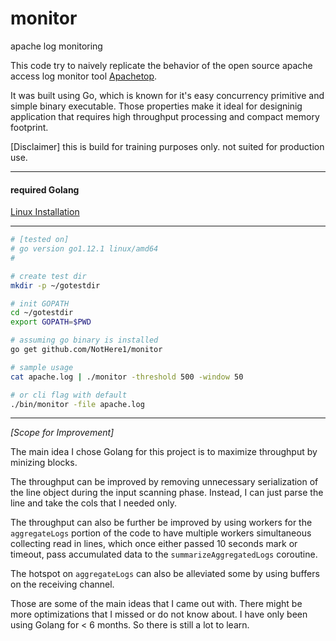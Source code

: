# monitor
apache log monitoring

This code try to naively replicate the behavior of the open source apache access log monitor tool [Apachetop](https://linux.die.net/man/1/apachetop).

It was built using Go, which is known for it's easy concurrency primitive and simple binary executable. Those properties make it ideal for designinig application that requires high throughput processing and compact memory footprint.

[Disclaimer]
this is build for training purposes only. not suited for production use.

---

#### required Golang

[Linux Installation](https://github.com/golang/go/wiki/Ubuntu)

---

```sh
# [tested on]
# go version go1.12.1 linux/amd64
#

# create test dir
mkdir -p ~/gotestdir

# init GOPATH
cd ~/gotestdir
export GOPATH=$PWD

# assuming go binary is installed
go get github.com/NotHere1/monitor

# sample usage
cat apache.log | ./monitor -threshold 500 -window 50

# or cli flag with default
./bin/monitor -file apache.log
```

---

_[Scope for Improvement]_

The main idea I chose Golang for this project is to maximize throughput by minizing blocks.

The throughput can be improved by removing unnecessary serialization of the line object during the input scanning phase. Instead, I can just parse the line and take the cols that I needed only.

The throughput can also be further be improved by using workers for the `aggregateLogs` portion of the code to have multiple workers simultaneous collecting read in lines, which once either passed 10 seconds mark or timeout, pass accumulated data to the `summarizeAggregatedLogs` coroutine.

The hotspot on `aggregateLogs` can also be alleviated some by using buffers on the receiving channel.

Those are some of the main ideas that I came out with. There might be more optimizations that I missed or do not know about. I have only been using Golang for < 6 months. So there is still a lot to learn.